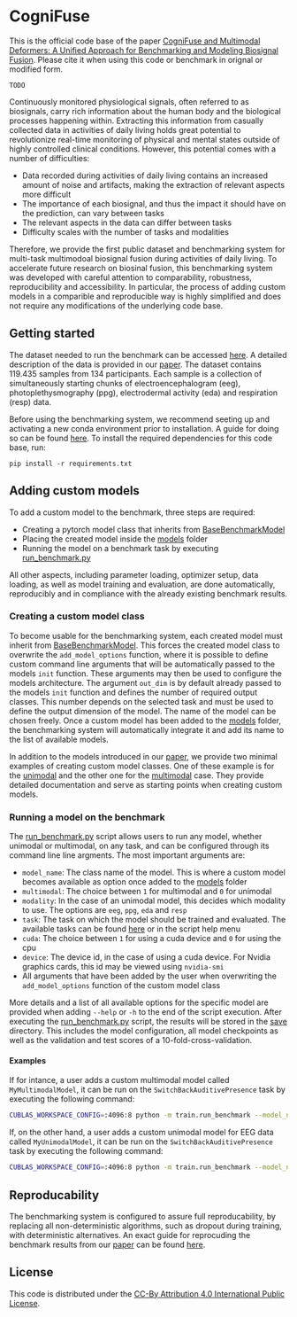 # CogniFuse

This is the official code base of the paper [CogniFuse and Multimodal Deformers: A Unified Approach for Benchmarking and Modeling Biosignal Fusion](). Please cite it when using this code or benchmark in orignal or modified form. 
```
TODO
```

Continuously monitored physiological signals, often referred to as biosignals, carry rich information about the human body and the biological processes happening within. Extracting this information from casually collected data in activities of daily living holds great potential to revolutionize real-time monitoring of physical and mental states outside of highly controlled clinical conditions. However, this potential comes with a number of difficulties: 
- Data recorded during activities of daily living contains an increased amount of noise and artifacts, making the extraction of relevant aspects more difficult
- The importance of each biosignal, and thus the impact it should have on the prediction, can vary between tasks
- The relevant aspects in the data can differ between tasks
- Difficulty scales with the number of tasks and modalities

Therefore, we provide the first public dataset and benchmarking system for multi-task multimodoal biosignal fusion during activities of daily living. To accelerate future research on biosinal fusion, this benchmarking system was developed with careful attention to comparability, robustness, reproducibility and accessibility. In particular, the process of adding custom models in a comparible and reproducible way is highly simplified and does not require any modifications of the underlying code base.

## Getting started 

The dataset needed to run the benchmark can be accessed [here](). A detailed description of the data is provided in our [paper](). The dataset contains 119.435 samples from 134 participants. Each sample is a collection of simultaneously starting chunks of electroencephalogram (eeg), photoplethysmography (ppg), electrodermal activity (eda) and respiration (resp) data.  

Before using the benchmarking system, we recommend seeting up and activating a new conda environment prior to installation. A guide for doing so can be found [here](). To install the required dependencies for this code base, run:

```
pip install -r requirements.txt
```

## Adding custom models
To add a custom model to the benchmark, three steps are required:
- Creating a pytorch model class that inherits from [BaseBenchmarkModel](utils/model_util.py)
- Placing the created model inside the [models](models) folder
- Running the model on a benchmark task by executing [run_benchmark.py](train/train_cross_validation.py) 

All other aspects, including parameter loading, optimizer setup, data loading, as well as model training and evaluation, are done automatically, reproducibly and in compliance with the already existing benchmark results.

### Creating a custom model class
To become usable for the benchmarking system, each created model must inherit from [BaseBenchmarkModel](utils/model_util.py). This forces the created model class to overwrite the `add_model_options` function, where it is possible to define custom command line arguments that will be automatically passed to the models `init` function. These arguments may then be used to configure the models architecture. The argument `out_dim` is by default already passed to the models `init` function and defines the number of required output classes. This number depends on the selected task and must be used to define the output dimension of the model. The name of the model can be chosen freely. Once a custom model has been added to the [models](models) folder, the benchmarking system will automatically integrate it and add its name to the list of available models. 

In addition to the models introduced in our [paper](), we provide two minimal examples of creating custom model classes. One of these example is for the [unimodal](models/UnimodalDummy.py) and the other one for the [multimodal](models/MultimodalDummy.py) case. They provide detailed documentation and serve as starting points when creating custom models. 

### Running a model on the benchmark
The [run_benchmark.py](train/train_cross_validation.py) script allows users to run any model, whether unimodal or multimodal, on any task, and can be configured through its command line line argments. The most important arguments are:
- `model_name`: The class name of the model. This is where a custom model becomes available as option once added to the [models](models) folder
- `multimodal`: The choice between `1` for multimodal and `0` for unimodal
- `modality`: In the case of an unimodal model, this decides which modality to use. The options are `eeg`, `ppg`, `eda` and `resp`
- `task`: The task on which the model should be trained and evaluated. The available tasks can be found [here](utils/tasks.py) or in the script help menu 
- `cuda`: The choice between `1` for using a cuda device and `0` for using the cpu
- `device`: The device id, in the case of using a cuda device. For Nvidia graphics cards, this id may be viewed using `nvidia-smi`
- All arguments that have been added by the user when overwriting the `add_model_options` function of the custom model class

More details and a list of all available options for the specific model are provided when adding `--help` or `-h` to the end of the script execution. After executing the [run_benchmark.py](train/train_cross_validation.py) script, the results will be stored in the [save](save) directory. This includes the model configuration, all model checkpoints as well as the validation and test scores of a 10-fold-cross-validation.

#### Examples
If for intance, a user adds a custom multimodal model called `MyMultimodalModel`, it can be run on the `SwitchBackAuditivePresence` task by executing the following command:

```bash
CUBLAS_WORKSPACE_CONFIG=:4096:8 python -m train.run_benchmark --model_name MyMultimodalModel --multimodal 1 --task SwitchBackAuditivePresence --cuda 1 --device 0
```

If, on the other hand, a user adds a custom unimodal model for EEG data called `MyUnimodalModel`, it can be run on the `SwitchBackAuditivePresence` task by executing the following command:

```bash
CUBLAS_WORKSPACE_CONFIG=:4096:8 python -m train.run_benchmark --model_name MyUnimodalModel --multimodal 0 --modality eeg --task SwitchBackAuditivePresence --cuda 1 --device 0
```

## Reproducability
The benchmarking system is configured to assure full reproducability, by replacing all non-deterministic algorithms, such as dropout during training, with deterministic alternatives. An exact guide for reprocuding the benchmark results from our [paper]() can be found [here](save/README.md). 

## License
This code is distributed under the [CC-By Attribution 4.0 International Public License](LICENSE).

